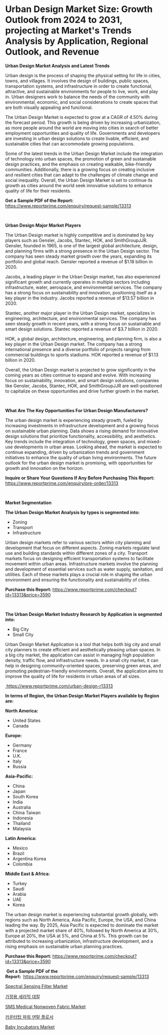 <p><h1>Urban Design Market Size: Growth Outlook from 2024 to 2031, projecting at Market's Trends Analysis by Application, Regional Outlook, and Revenue</h1></p><p><strong>Urban Design Market Analysis and Latest Trends</strong></p>
<p><p>Urban design is the process of shaping the physical setting for life in cities, towns, and villages. It involves the design of buildings, public spaces, transportation systems, and infrastructure in order to create functional, attractive, and sustainable environments for people to live, work, and play in. Urban designers work to balance the needs of the community with environmental, economic, and social considerations to create spaces that are both visually appealing and functional.</p><p>The Urban Design Market is expected to grow at a CAGR of 4.50% during the forecast period. This growth is being driven by increasing urbanization, as more people around the world are moving into cities in search of better employment opportunities and quality of life. Governments and developers are investing in urban design solutions to create livable, efficient, and sustainable cities that can accommodate growing populations.</p><p>Some of the latest trends in the Urban Design Market include the integration of technology into urban spaces, the promotion of green and sustainable design practices, and the emphasis on creating walkable, bike-friendly communities. Additionally, there is a growing focus on creating inclusive and resilient cities that can adapt to the challenges of climate change and social inequality. Overall, the Urban Design Market is set to continue its growth as cities around the world seek innovative solutions to enhance quality of life for their residents.</p></p>
<p><strong>Get a Sample PDF of the Report:&nbsp;</strong> <a href="https://www.reportprime.com/enquiry/request-sample/13313">https://www.reportprime.com/enquiry/request-sample/13313</a></p>
<p>&nbsp;</p>
<p><strong>Urban Design Major Market Players</strong></p>
<p><p>The Urban Design market is highly competitive and is dominated by key players such as Gensler, Jacobs, Stantec, HOK, and SmithGroupJJR. Gensler, founded in 1965, is one of the largest global architecture, design, and planning firms with a strong presence in the Urban Design sector. The company has seen steady market growth over the years, expanding its portfolio and global reach. Gensler reported a revenue of $1.18 billion in 2020.</p><p>Jacobs, a leading player in the Urban Design market, has also experienced significant growth and currently operates in multiple sectors including infrastructure, water, aerospace, and environmental services. The company has a strong focus on sustainability and innovation, positioning itself as a key player in the industry. Jacobs reported a revenue of $13.57 billion in 2020.</p><p>Stantec, another major player in the Urban Design market, specializes in engineering, architecture, and environmental services. The company has seen steady growth in recent years, with a strong focus on sustainable and smart design solutions. Stantec reported a revenue of $3.7 billion in 2020.</p><p>HOK, a global design, architecture, engineering, and planning firm, is also a key player in the Urban Design market. The company has a strong international presence and a diverse portfolio of projects ranging from commercial buildings to sports stadiums. HOK reported a revenue of $1.13 billion in 2020.</p><p>Overall, the Urban Design market is projected to grow significantly in the coming years as cities continue to expand and evolve. With increasing focus on sustainability, innovation, and smart design solutions, companies like Gensler, Jacobs, Stantec, HOK, and SmithGroupJJR are well-positioned to capitalize on these opportunities and drive further growth in the market.</p></p>
<p>&nbsp;</p>
<p><strong>What Are The Key Opportunities For Urban Design Manufacturers?</strong></p>
<p><p>The urban design market is experiencing steady growth, fueled by increasing investments in infrastructure development and a growing focus on sustainable urban planning. Data shows a rising demand for innovative design solutions that prioritize functionality, accessibility, and aesthetics. Key trends include the integration of technology, green spaces, and mixed-use developments in urban areas. Looking ahead, the market is expected to continue expanding, driven by urbanization trends and government initiatives to enhance the quality of urban living environments. The future outlook for the urban design market is promising, with opportunities for growth and innovation on the horizon.</p></p>
<p><strong>Inquire or Share Your Questions If Any Before Purchasing This Report:</strong> <a href="https://www.reportprime.com/enquiry/pre-order/13313">https://www.reportprime.com/enquiry/pre-order/13313</a></p>
<p>&nbsp;</p>
<p><strong>Market Segmentation</strong></p>
<p><strong>The Urban Design Market Analysis by types is segmented into:</strong></p>
<p><ul><li>Zoning</li><li>Transport</li><li>Infrastructure</li></ul></p>
<p><p>Urban design markets refer to various sectors within city planning and development that focus on different aspects. Zoning markets regulate land use and building standards within different zones of a city. Transport markets focus on designing efficient transportation systems to facilitate movement within urban areas. Infrastructure markets involve the planning and development of essential services such as water supply, sanitation, and utilities. Each of these markets plays a crucial role in shaping the urban environment and ensuring the functionality and sustainability of cities.</p></p>
<p><strong>Purchase this Report:&nbsp;</strong><a href="https://www.reportprime.com/checkout?id=13313&price=3590">https://www.reportprime.com/checkout?id=13313&price=3590</a></p>
<p>&nbsp;</p>
<p><strong>The Urban Design Market Industry Research by Application is segmented into:</strong></p>
<p><ul><li>Big City</li><li>Small City</li></ul></p>
<p><p>Urban Design Market Application is a tool that helps both big city and small city planners to create efficient and aesthetically pleasing urban spaces. In a big city market, the application can assist in managing high population density, traffic flow, and infrastructure needs. In a small city market, it can help in designing community-oriented spaces, preserving green areas, and promoting pedestrian-friendly environments. Overall, the application aims to improve the quality of life for residents in urban areas of all sizes.</p></p>
<p><a href="https://www.reportprime.com/urban-design-r13313">&nbsp;https://www.reportprime.com/urban-design-r13313</a></p>
<p><strong>In terms of Region, the Urban Design Market Players available by Region are:</strong></p>
<p>
    <p> <strong> North America: </strong>
        <ul>
            <li>United States</li>
            <li>Canada</li>
        </ul>
        </p> 
    <p> <strong> Europe: </strong>
        <ul>
            <li>Germany</li>
            <li>France</li>
            <li>U.K.</li>
            <li>Italy</li>
            <li>Russia</li>
        </ul>
        </p> 
    <p> <strong> Asia-Pacific: </strong>
        <ul>
            <li>China</li>
            <li>Japan</li>
            <li>South Korea</li>
            <li>India</li>
            <li>Australia</li>
            <li>China Taiwan</li>
            <li>Indonesia</li>
            <li>Thailand</li>
            <li>Malaysia</li>
        </ul>
        </p> 
    <p> <strong> Latin America: </strong>
        <ul>
            <li>Mexico</li>
            <li>Brazil</li>
            <li>Argentina Korea</li>
            <li>Colombia</li>
        </ul>
        </p> 
    <p> <strong> Middle East & Africa: </strong>
        <ul>
            <li>Turkey</li>
            <li>Saudi</li>
            <li>Arabia</li>
            <li>UAE</li>
            <li>Korea</li>
        </ul>
    </p>
    </p>
<p><p>The urban design market is experiencing substantial growth globally, with regions such as North America, Asia Pacific, Europe, the USA, and China leading the way. By 2025, Asia Pacific is expected to dominate the market with a projected market share of 40%, followed by North America at 30%, Europe at 20%, the USA at 5%, and China at 5%. This growth can be attributed to increasing urbanization, infrastructure development, and a rising emphasis on sustainable urban planning practices.</p></p>
<p><strong>Purchase this Report: </strong><a href="https://www.reportprime.com/checkout?id=13313&price=3590">https://www.reportprime.com/checkout?id=13313&price=3590</a></p>
<p>&nbsp;<strong>Get a Sample PDF of the Report:&nbsp;&nbsp;</strong><a href="https://www.reportprime.com/enquiry/request-sample/13313">https://www.reportprime.com/enquiry/request-sample/13313</a></p>
<p><strong></strong></p>
<p><p><a href="https://github.com/zolotuy145/Market-Research-Report-List-2/blob/main/spectral-sensing-filter-market.md">Spectral Sensing Filter Market</a></p><p><a href="https://github.com/mdmazharulnwr786/Market-Research-Report-List-2/blob/main/7387280107215.md">가정용 세라믹 데칼</a></p><p><a href="https://github.com/nhteumcc68/Market-Research-Report-List-2/blob/main/sms-medical-nonwoven-fabric-market.md">SMS Medical Nonwoven Fabric Market</a></p><p><a href="https://github.com/berlianaparadilla48/Market-Research-Report-List-2/blob/main/2178059107214.md">카운터탑 파워 덴탈 플로서</a></p><p><a href="https://github.com/nafisalvee228/Market-Research-Report-List-2/blob/main/baby-incubators-market.md">Baby Incubators Market</a></p></p>